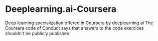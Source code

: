 # Deeplearning.ai-Coursera
Deep learning specialization offered in Coursera by deeplearning.ai
The Coursera code of Conduct says that answers to the code exercices shouldn't be publicly published.
